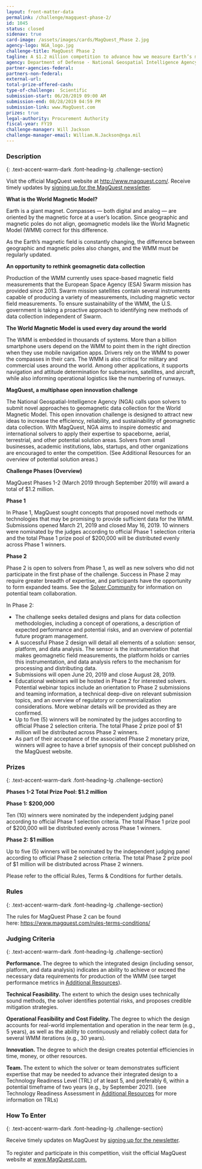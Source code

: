 ```yaml
---
layout: front-matter-data
permalink: /challenge/magquest-phase-2/
id: 1045
status: closed
sidenav: true
card-image: /assets/images/cards/MagQuest_Phase 2.jpg
agency-logo: NGA_logo.jpg
challenge-title: MagQuest Phase 2
tagline: A $1.2 million competition to advance how we measure Earth’s magnetic field.
agency: Department of Defense - National Geospatial Intelligence Agency
partner-agencies-federal: 
partners-non-federal: 
external-url:
total-prize-offered-cash:
type-of-challenge:  Scientific
submission-start: 06/20/2019 09:00 AM
submission-end: 08/28/2019 04:59 PM
submission-link: www.MagQuest.com
prizes: true
legal-authority: Procurement Authority
fiscal-year: FY19
challenge-manager: Will Jackson
challenge-manager-email: William.N.Jackson@nga.mil
---
```


<!-- Description start -->
### Description
{: .text-accent-warm-dark .font-heading-lg .challenge-section}

<p>Visit the official MagQuest website at <a href="http://www.magquest.com/" target="_blank" rel="noopener" data-saferedirecturl="https://www.google.com/url?q=http://www.magquest.com/&amp;source=gmail&amp;ust=1561058760020000&amp;usg=AFQjCNF_fdo9eSSihcUw0MoFc2xTJbG8ew">http://www.magquest.com/</a>. Receive timely updates by&nbsp;<a href="https://magquest.us2.list-manage.com/subscribe?u=441bc2dfe9a009f0cf6c7d02b&amp;id=13b0ece820" target="_blank" rel="noopener" data-saferedirecturl="https://www.google.com/url?q=https://magquest.us2.list-manage.com/subscribe?u%3D441bc2dfe9a009f0cf6c7d02b%26id%3D13b0ece820&amp;source=gmail&amp;ust=1561058760020000&amp;usg=AFQjCNHtSiGohOO1ydru9TqOflNe88wiEA">signing up for the MagQuest newsletter</a>.</p>
<p><strong>What is the World Magnetic Model?</strong></p>
<p>Earth is a giant magnet. Compasses &mdash; both digital and analog &mdash; are oriented by the magnetic force at a user&rsquo;s location. Since geographic and magnetic poles do not align, geomagnetic models like the World Magnetic Model (WMM) correct for this difference.</p>
<p>As the Earth&rsquo;s magnetic field is constantly changing, the difference between geographic and magnetic poles also changes, and the WMM must be regularly updated.</p>
<p><strong>An opportunity to rethink geomagnetic data collection</strong></p>
<p>Production of the WMM currently uses space-based magnetic field measurements that the European Space Agency (ESA) Swarm mission has provided since 2013. Swarm mission satellites contain several instruments capable of producing a variety of measurements, including magnetic vector field measurements. To ensure sustainability of the WMM, the U.S. government is taking a proactive approach to identifying new methods of data collection independent of Swarm.</p>
<p><strong>The World Magnetic Model is used every day around the world</strong></p>
<p>The WMM is embedded in thousands of systems. More than a billion smartphone users depend on the WMM to point them in the right direction when they use mobile navigation apps. Drivers rely on the WMM to power the compasses in their cars. The WMM is also critical for military and commercial uses around the world. Among other applications, it supports navigation and attitude determination for submarines, satellites, and aircraft, while also informing operational logistics like the numbering of runways.</p>
<p><strong>MagQuest, a multiphase open innovation challenge</strong></p>
<p>The National Geospatial-Intelligence Agency (NGA) calls upon solvers to submit novel approaches to geomagnetic data collection for the World Magnetic Model. This open innovation challenge is designed to attract new ideas to increase the efficiency, reliability, and sustainability of geomagnetic data collection. With MagQuest, NGA aims to inspire domestic and international solvers to apply their expertise to spaceborne, aerial, terrestrial, and other potential solution areas. Solvers from small businesses, academic institutions, labs, startups, and other organizations are encouraged to enter the competition. (See Additional Resources for an overview of potential solution areas.)</p>
<p><strong>Challenge Phases (Overview)</strong></p>
<p>MagQuest Phases 1-2 (March 2019 through September 2019) will award a total of $1.2 million.</p>
<p><strong>Phase 1</strong></p>
<p>In Phase 1, MagQuest sought concepts that proposed novel methods or technologies that may be promising to provide sufficient data for the WMM. Submissions opened March 21, 2019 and closed May 16, 2019. 10 winners were nominated by the judges according to official Phase 1 selection criteria and the total Phase 1 prize pool of $200,000 will be distributed evenly across Phase 1 winners.</p>
<p><strong>Phase 2</strong></p>
<p>Phase 2 is open to solvers from Phase 1, as well as new solvers who did not participate in the first phase of the challenge. Success in Phase 2 may require greater breadth of expertise, and participants have the opportunity to form expanded teams. See the <a href="https://www.magquest.com/solver-community">Solver Community</a> for information on potential team collaboration.</p>
<p>In Phase 2:</p>
<ul>
<li>The challenge seeks detailed designs and plans for data collection methodologies, including a concept of operations, a description of expected performance and potential risks, and an overview of potential future program management.</li>
<li>A successful Phase 2 design will detail all elements of a solution: sensor, platform, and data analysis. The sensor is the instrumentation that makes geomagnetic field measurements, the platform holds or carries this instrumentation, and data analysis refers to the mechanism for processing and distributing data.</li>
<li>Submissions will open June 20, 2019 and close August 28, 2019.</li>
<li>Educational webinars will be hosted in Phase 2 for interested solvers. Potential webinar topics include an orientation to Phase 2 submissions and teaming information, a technical deep-dive on relevant submission topics, and an overview of regulatory or commercialization considerations. More webinar details will be provided as they are confirmed.</li>
<li>Up to five (5) winners will be nominated by the judges according to official Phase 2 selection criteria. The total Phase 2 prize pool of $1 million will be distributed across Phase 2 winners.&nbsp;</li>
<li>As part of their acceptance of the associated Phase 2 monetary prize, winners will agree to have a brief synopsis of their concept published on the MagQuest website.</li>
</ul>

<!-- Prizes start -->
### Prizes
{: .text-accent-warm-dark .font-heading-lg .challenge-section}

<p><strong>Phases 1-2 Total Prize Pool: $1.2 million</strong></p>
<p><strong>Phase 1: $200,000</strong></p>
<p>Ten (10) winners were nominated by the independent judging panel according to official Phase 1 selection criteria. The total Phase 1 prize pool of $200,000 will be distributed evenly across Phase 1 winners.&nbsp;</p>
<p><strong>Phase 2: $1 million</strong></p>
<p>Up to five (5) winners will be nominated by the independent judging panel according to official Phase 2 selection criteria. The total Phase 2 prize pool of $1 million will be distributed across Phase 2 winners.</p>
<p>Please refer to the official Rules, Terms &amp; Conditions for further details.</p>

<!-- Rules start -->
### Rules 
{: .text-accent-warm-dark .font-heading-lg .challenge-section}

<p>The rules for MagQuest Phase 2 can be found here:&nbsp;<a href="https://www.magquest.com/rules-terms-conditions/" target="_blank" rel="noopener" data-saferedirecturl="https://www.google.com/url?q=https://www.magquest.com/rules-terms-conditions/&amp;source=gmail&amp;ust=1561058270045000&amp;usg=AFQjCNFXcHXF80ZPWjQtWl65OfJ8h8-f1A">https://www.magquest.com/<wbr />rules-terms-conditions/</a></p>
      

<!-- Judging start -->
### Judging Criteria
{: .text-accent-warm-dark .font-heading-lg .challenge-section}

<p><strong>Performance. </strong>The degree to which the integrated design (including sensor, platform, and data analysis) indicates an ability to achieve or exceed the necessary data requirements for production of the WMM (see target performance metrics in <a href="https://www.magquest.com/additional-resources/">Additional Resources</a>).</p>
<p><strong>Technical Feasibility. </strong>The extent to which the design uses technically sound methods, the solver identifies potential risks, and proposes credible mitigation strategies.</p>
<p><strong>Operational Feasibility and Cost Fidelity. </strong>The degree to which the design accounts for real-world implementation and operation in the near term (e.g., 5 years), as well as the ability to continuously and reliably collect data for several WMM iterations (e.g., 30 years).</p>
<p><strong>Innovation. </strong>The degree to which the design creates potential efficiencies in time, money, or other resources.</p>
<p><strong>Team. </strong>The extent to which the solver or team demonstrates sufficient expertise that may be needed to advance their integrated design to a Technology Readiness Level (TRL) of at least 5, and preferably 6, within a potential timeframe of two years (e.g., by September 2021). (see Technology Readiness Assessment in <a href="https://www.magquest.com/additional-resources/">Additional Resources</a> for more information on TRLs)</p>

<!--  How To Enter start -->
### How To Enter
{: .text-accent-warm-dark .font-heading-lg .challenge-section}

<p>Receive timely updates on MagQuest by&nbsp;<a href="https://magquest.us2.list-manage.com/subscribe?u=441bc2dfe9a009f0cf6c7d02b&amp;id=13b0ece820">signing up for the newsletter</a>.<strong><br /> <br /> </strong>To register and participate in this competition, visit the official MagQuest website at <a href="http://www.magquest.com">www.MagQuest.com</a><u>.</u></p>

